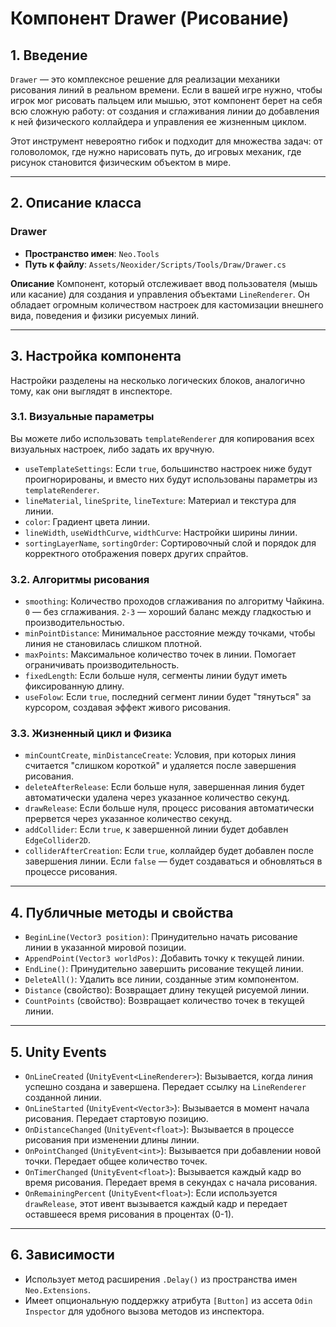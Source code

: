 # Компонент Drawer (Рисование)

## 1. Введение

`Drawer` — это комплексное решение для реализации механики рисования линий в реальном времени. Если в вашей игре нужно, чтобы игрок мог рисовать пальцем или мышью, этот компонент берет на себя всю сложную работу: от создания и сглаживания линии до добавления к ней физического коллайдера и управления ее жизненным циклом.

Этот инструмент невероятно гибок и подходит для множества задач: от головоломок, где нужно нарисовать путь, до игровых механик, где рисунок становится физическим объектом в мире.

---

## 2. Описание класса

### Drawer
- **Пространство имен**: `Neo.Tools`
- **Путь к файлу**: `Assets/Neoxider/Scripts/Tools/Draw/Drawer.cs`

**Описание**
Компонент, который отслеживает ввод пользователя (мышь или касание) для создания и управления объектами `LineRenderer`. Он обладает огромным количеством настроек для кастомизации внешнего вида, поведения и физики рисуемых линий.

---

## 3. Настройка компонента

Настройки разделены на несколько логических блоков, аналогично тому, как они выглядят в инспекторе.

### 3.1. Визуальные параметры

Вы можете либо использовать `templateRenderer` для копирования всех визуальных настроек, либо задать их вручную.

- `useTemplateSettings`: Если `true`, большинство настроек ниже будут проигнорированы, и вместо них будут использованы параметры из `templateRenderer`.
- `lineMaterial`, `lineSprite`, `lineTexture`: Материал и текстура для линии.
- `color`: Градиент цвета линии.
- `lineWidth`, `useWidthCurve`, `widthCurve`: Настройки ширины линии.
- `sortingLayerName`, `sortingOrder`: Сортировочный слой и порядок для корректного отображения поверх других спрайтов.

### 3.2. Алгоритмы рисования

- `smoothing`: Количество проходов сглаживания по алгоритму Чайкина. `0` — без сглаживания. `2-3` — хороший баланс между гладкостью и производительностью.
- `minPointDistance`: Минимальное расстояние между точками, чтобы линия не становилась слишком плотной.
- `maxPoints`: Максимальное количество точек в линии. Помогает ограничивать производительность.
- `fixedLength`: Если больше нуля, сегменты линии будут иметь фиксированную длину.
- `useFolow`: Если `true`, последний сегмент линии будет "тянуться" за курсором, создавая эффект живого рисования.

### 3.3. Жизненный цикл и Физика

- `minCountCreate`, `minDistanceCreate`: Условия, при которых линия считается "слишком короткой" и удаляется после завершения рисования.
- `deleteAfterRelease`: Если больше нуля, завершенная линия будет автоматически удалена через указанное количество секунд.
- `drawRelease`: Если больше нуля, процесс рисования автоматически прервется через указанное количество секунд.
- `addCollider`: Если `true`, к завершенной линии будет добавлен `EdgeCollider2D`.
- `colliderAfterCreation`: Если `true`, коллайдер будет добавлен после завершения линии. Если `false` — будет создаваться и обновляться в процессе рисования.

---

## 4. Публичные методы и свойства

- `BeginLine(Vector3 position)`: Принудительно начать рисование линии в указанной мировой позиции.
- `AppendPoint(Vector3 worldPos)`: Добавить точку к текущей линии.
- `EndLine()`: Принудительно завершить рисование текущей линии.
- `DeleteAll()`: Удалить все линии, созданные этим компонентом.
- `Distance` (свойство): Возвращает длину текущей рисуемой линии.
- `CountPoints` (свойство): Возвращает количество точек в текущей линии.

---

## 5. Unity Events

- `OnLineCreated` (`UnityEvent<LineRenderer>`): Вызывается, когда линия успешно создана и завершена. Передает ссылку на `LineRenderer` созданной линии.
- `OnLineStarted` (`UnityEvent<Vector3>`): Вызывается в момент начала рисования. Передает стартовую позицию.
- `OnDistanceChanged` (`UnityEvent<float>`): Вызывается в процессе рисования при изменении длины линии.
- `OnPointChanged` (`UnityEvent<int>`): Вызывается при добавлении новой точки. Передает общее количество точек.
- `OnTimerChanged` (`UnityEvent<float>`): Вызывается каждый кадр во время рисования. Передает время в секундах с начала рисования.
- `OnRemainingPercent` (`UnityEvent<float>`): Если используется `drawRelease`, этот ивент вызывается каждый кадр и передает оставшееся время рисования в процентах (0-1).

---

## 6. Зависимости

- Использует метод расширения `.Delay()` из пространства имен `Neo.Extensions`.
- Имеет опциональную поддержку атрибута `[Button]` из ассета `Odin Inspector` для удобного вызова методов из инспектора.
